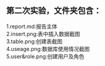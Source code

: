 ## 第二次实验，文件夹包含：
1.report.md:报告主体<br>
2.insert.png:表中插入数据截图<br>
3.table.png:创建表截图<br>
4.useage.png:数据库使用情况截图<br>
5.user&role.png:创建用户及角色
